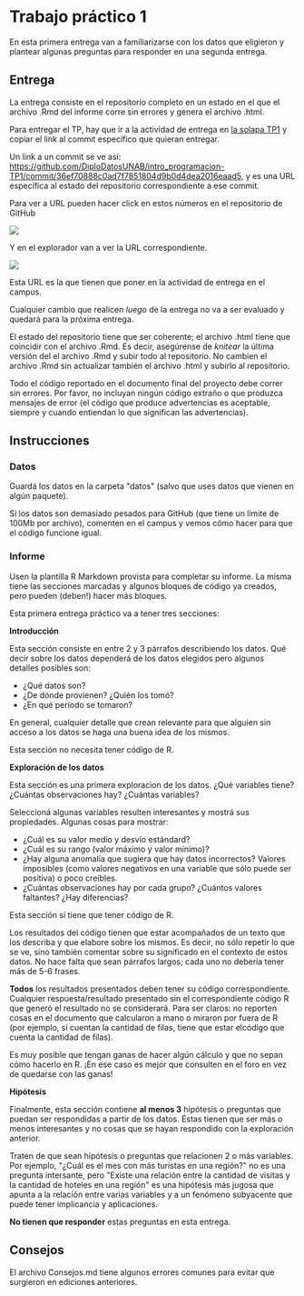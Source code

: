 # Trabajo práctico 1

En esta primera entrega van a familiarizarse con los datos que eligieron y plantear algunas preguntas para responder en una segunda entrega.

## Entrega

La entrega consiste en el repositorio completo en un estado en el que el archivo .Rmd del informe corre sin errores y genera el archivo .html.

Para entregar el TP, hay que ir a la actividad de entrega en [la solapa TP1](https://campus.unab.edu.ar/course/view.php?id=553&section=5#tabs-tree-start) y copiar el link al commit específico que quieran entregar.

Un link a un commit se ve así: <https://github.com/DiploDatosUNAB/intro_programacion-TP1/commit/36ef70888c0ad7f7851804d9b0d4dea2016eaad5>, y es una URL específica al estado del repositorio correspondiente a ese commit.

Para ver a URL pueden hacer click en estos números en el repositorio de GitHub

![](https://i.imgur.com/irgSUf4.png)

Y en el explorador van a ver la URL correspondiente.

![](https://i.imgur.com/w44Honh.png)

Esta URL es la que tienen que poner en la actividad de entrega en el campus.

Cualquier cambio que realicen *luego* de la entrega no va a ser evaluado y quedará para la próxima entrega.

El estado del repositorio tiene que ser coherente; el archivo .html tiene que coincidir con el archivo .Rmd.
Es decir, asegúrense de *knitear* la última versión del el archivo .Rmd y subir todo al repositorio.
No cambien el archivo .Rmd sin actualizar también el archivo .html y subirlo al repositorio.

Todo el código reportado en el documento final del proyecto debe correr sin errores.
Por favor, no incluyan ningún código extraño o que produzca mensajes de error (el código que produce advertencias es aceptable, siempre y cuando entiendan lo que significan las advertencias).

## Instrucciones

### Datos

Guardá los datos en la carpeta "datos" (salvo que uses datos que vienen en algún paquete).

Si los datos son demasiado pesados para GitHub (que tiene un límite de 100Mb por archivo), comenten en el campus y vemos cómo hacer para que el código funcione igual.

### Informe

Usen la plantilla R Markdown provista para completar su informe.
La misma tiene las secciones marcadas y algunos bloques de código ya creados, pero pueden (deben!) hacer más bloques.

Esta primera entrega práctico va a tener tres secciones:

**Introducción**

Esta sección consiste en entre 2 y 3 párrafos describiendo los datos.
Qué decir sobre los datos dependerá de los datos elegidos pero algunos detalles posibles son:

-   ¿Qué datos son?
-   ¿De dónde provienen? ¿Quién los tomó?
-   ¿En qué período se tomaron?

En general, cualquier detalle que crean relevante para que alguien sin acceso a los datos se haga una buena idea de los mismos.

Esta sección no necesita tener código de R.

**Exploración de los datos**

Esta sección es una primera exploracion de los datos.
¿Qué variables tiene?
¿Cuántas observaciones hay?
¿Cuántas variables?

Seleccioná algunas variables resulten interesantes y mostrá sus propiedades.
Algunas cosas para mostrar:

-   ¿Cuál es su valor medio y desvío estándard?
-   ¿Cuál es su rango (valor máximo y valor mínimo)?
-   ¿Hay alguna anomalía que sugiera que hay datos incorrectos? Valores imposibles (como valores negativos en una variable que sólo puede ser positiva) o poco creíbles.
-   ¿Cuántas observaciones hay por cada grupo? ¿Cuántos valores faltantes? ¿Hay diferencias?

Esta sección sí tiene que tener código de R.

Los resultados del código tienen que estar acompañados de un texto que los describa y que elabore sobre los mismos.
Es decir, no sólo repetir lo que se ve, sino también comentar sobre su significado en el contexto de estos datos.
No hace falta que sean párrafos largos; cada uno no debería tener más de 5-6 frases.

**Todos** los resultados presentados deben tener su código correspondiente.
Cualquier respuesta/resultado presentado sin el correspondiente código R que generó el resultado no se considerará.
Para ser claros: no reporten cosas en el documento que calcularon a mano o miraron por fuera de R (por ejemplo, si cuentan la cantidad de filas, tiene que estar elcódigo que cuenta la cantidad de filas).

Es muy posible que tengan ganas de hacer algún cálculo y que no sepan cómo hacerlo en R.
¡En ese caso es mejor que consulten en el foro en vez de quedarse con las ganas!

**Hipótesis**

Finalmente, esta sección contiene **al menos 3** hipótesis o preguntas que puedan ser respondidas a partir de los datos.
Éstas tienen que ser más o menos interesantes y no cosas que se hayan respondido con la exploración anterior.

Traten de que sean hipótesis o preguntas que relacionen 2 o más variables.
Por ejemplo, "¿Cuál es el mes con más turistas en una región?" no es una pregunta intersante, pero "Existe una relación entre la cantidad de visitas y la cantidad de hoteles en una región" es una hipótesis más jugosa que apunta a la relación entre varias variables y a un fenómeno subyacente que puede tener implicancia y aplicaciones.

**No tienen que responder** estas preguntas en esta entrega.

## Consejos

El archivo Consejos.md tiene algunos errores comunes para evitar que surgieron en ediciones anteriores.
